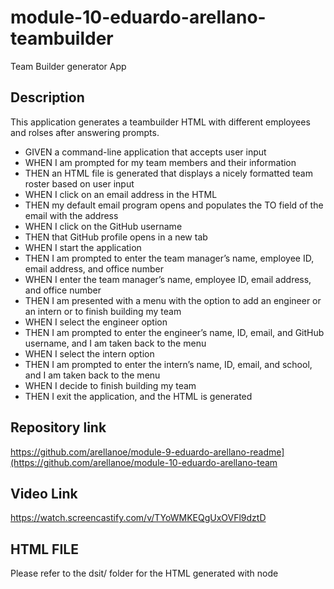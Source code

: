 # module-10-eduardo-arellano-teambuilder



Team Builder generator App

## Description

This application generates a teambuilder HTML with different employees and rolses after answering prompts.



* GIVEN a command-line application that accepts user input
* WHEN I am prompted for my team members and their information
* THEN an HTML file is generated that displays a nicely formatted team roster based on user input
* WHEN I click on an email address in the HTML
* THEN my default email program opens and populates the TO field of the email with the address
* WHEN I click on the GitHub username
* THEN that GitHub profile opens in a new tab
* WHEN I start the application
* THEN I am prompted to enter the team manager’s name, employee ID, email address, and office number
* WHEN I enter the team manager’s name, employee ID, email address, and office number
* THEN I am presented with a menu with the option to add an engineer or an intern or to finish building my team
* WHEN I select the engineer option
* THEN I am prompted to enter the engineer’s name, ID, email, and GitHub username, and I am taken back to the menu
* WHEN I select the intern option
* THEN I am prompted to enter the intern’s name, ID, email, and school, and I am taken back to the menu
* WHEN I decide to finish building my team
* THEN I exit the application, and the HTML is generated


## Repository link

https://github.com/arellanoe/module-9-eduardo-arellano-readme](https://github.com/arellanoe/module-10-eduardo-arellano-team


## Video Link

https://watch.screencastify.com/v/TYoWMKEQgUxOVFl9dztD

## HTML FILE
Please refer to the dsit/ folder for the HTML generated with node


